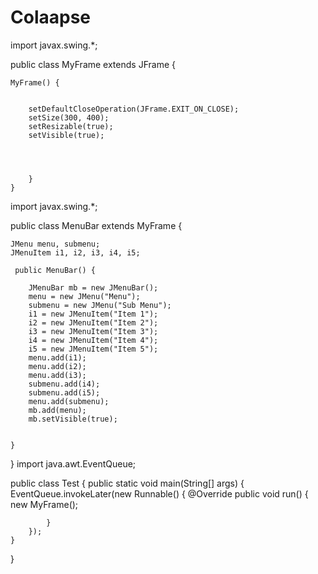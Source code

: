 # Colaapse
import javax.swing.*;


public class  MyFrame extends JFrame {


    MyFrame() {


        setDefaultCloseOperation(JFrame.EXIT_ON_CLOSE);
        setSize(300, 400);
        setResizable(true);
        setVisible(true);




        }
    }
import javax.swing.*;



public class MenuBar extends MyFrame {


    JMenu menu, submenu;
    JMenuItem i1, i2, i3, i4, i5;

     public MenuBar() {

        JMenuBar mb = new JMenuBar();
        menu = new JMenu("Menu");
        submenu = new JMenu("Sub Menu");
        i1 = new JMenuItem("Item 1");
        i2 = new JMenuItem("Item 2");
        i3 = new JMenuItem("Item 3");
        i4 = new JMenuItem("Item 4");
        i5 = new JMenuItem("Item 5");
        menu.add(i1);
        menu.add(i2);
        menu.add(i3);
        submenu.add(i4);
        submenu.add(i5);
        menu.add(submenu);
        mb.add(menu);
        mb.setVisible(true);


    }
}
import java.awt.EventQueue;

public class Test {
    public static void main(String[] args) {
        EventQueue.invokeLater(new Runnable() {
            @Override
            public void run() {
                new MyFrame();

            }
        });
    }
}
